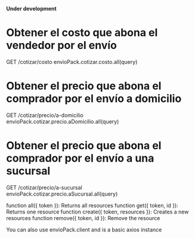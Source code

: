 **Under development**

# Obtener el costo que abona el vendedor por el envío
GET /cotizar/costo
envioPack.cotizar.costo.all(query)

# Obtener el precio que abona el comprador por el envío a domicilio
GET /cotizar/precio/a-domicilio
envioPack.cotizar.precio.aDomicilio.all(query)

# Obtener el precio que abona el comprador por el envío a una sucursal
GET /cotizar/precio/a-sucursal
envioPack.cotizar.precio.aSucursal.all(query)


function all({ token }): Returns all resources
function get({ token, id }): Returns one resource
function create({ token, resources }): Creates a new resources
function remove({ token, id }): Remove the resource

You can also use envioPack.client and is a basic axios instance
